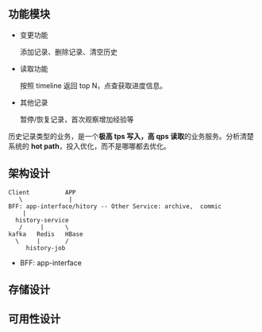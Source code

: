 ## 功能模块
- 变更功能

  添加记录、删除记录、清空历史

- 读取功能

  按照 timeline 返回 top N，点查获取进度信息。

- 其他记录

  暂停/恢复记录，首次观察增加经验等

历史记录类型的业务，是一个**极高 tps 写入，高 qps 读取**的业务服务。分析清楚系统的 **hot path**，投入优化，而不是哪哪都去优化。

## 架构设计

``` 
Client  		APP
   \  			 |
BFF: app-interface/hitory -- Other Service: archive,  commic
	|
  history-service
   /	 | 		\
kafka	Redis	HBase
  \		|		/
  	 history-job
```

- BFF: app-interface

## 存储设计

## 可用性设计

